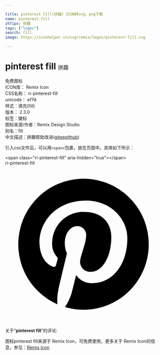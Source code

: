 ```yaml
---

title: pinterest fill(拼趣) ICON转svg、png下载
name: pinterest-fill
zhTips: 拼趣
tags: ["logos"]
search: fill
image: https://iconhelper.cn/svg/remix/logos/pinterest-fill.svg

---
```


# pinterest fill  <small style="font-size: 60%;font-weight: 100">拼趣</small>


<div class="detail-page">
<p>
<span><span class="badge-success badge">免费图标</span> </span>
<br/>
<span>
ICON库：
<span class="badge-secondary badge">Remix Icon</span> 
</span>
<br/>
<span>
CSS名称：
<span class="badge-secondary badge">ri-pinterest-fill</span> 
</span>
<br/>
<span>
unicode：
<span class="badge-secondary badge">ef7d</span> 
<copy-btn content='ef7d' btn-title=""></copy-btn>
<copy-btn :content='String.fromCodePoint(parseInt("ef7d", 16))' btn-title="复制U"></copy-btn>
</span><br/><span>样式：<span class="badge-light badge">填充(fill)</span></span>
<br/>
<span>
版本：
<span class="badge-secondary badge">2.3.0</span> 
</span><br/><span>标签：<span class="badge-light badge"><router-link to="/tags/logos.html">徽标</router-link></span></span>
<br/>
<span>图标来源/作者：<span class="badge-light badge">Remix Design Studio</span></span> 
<br/>
<span>别名：<span class="badge-light badge">fill</span></span><br/><span class="zh-detail">中文描述：<span class="badge-primary badge">拼趣</span><span class="help-link"><span>帮助改进</span>(<a href="https://gitee.com/liuwave/icon-helper/edit/master/json/remix/logos/pinterest-fill.json" target="_blank" rel="noopener noreferrer">gitee</a><a href="https://github.com/liuwave/icon-helper/edit/master/json/remix/logos/pinterest-fill.json" target="_blank" rel="noopener noreferrer">github</a></span>)</span><br/>
</p>
</div>
<div class="alert alert-dark">
  <i class="ri-pinterest-fill ri-xs"></i>
  <i class="ri-pinterest-fill ri-sm"></i>
  <i class="ri-pinterest-fill ri-lg"></i>
  <i class="ri-pinterest-fill ri-2x"></i>
  <i class="ri-pinterest-fill ri-3x"></i>
  <i class="ri-pinterest-fill ri-5x"></i>
  <i class="ri-pinterest-fill ri-7x"></i>
</div>
<div>
  <p>引入css文件后，可以用<code>&lt;span&gt;</code>包裹，放在页面中。具体如下所示：    
  </p>
  <div class="alert alert-primary" style="font-size: 14px">
    &lt;span class="ri-pinterest-fill" aria-hidden="true"&gt;&lt;/span&gt;
    <copy-btn content='<span class="ri-pinterest-fill" aria-hidden="true"></span>'></copy-btn>
  </div>
  <div class="alert alert-secondary">
    <i class="ri-pinterest-fill"
    style="font-size: 24px"
    aria-hidden="true"></i> ri-pinterest-fill
    <copy-btn content="ri-pinterest-fill" btn-title="复制图标名称"></copy-btn>
  </div>
</div>
<div id="svg" class="svg-wrap">
<svg xmlns="http://www.w3.org/2000/svg" viewBox="0 0 24 24">
    <g>
        <path fill="none" d="M0 0h24v24H0z"/>
        <path d="M13.37 2.094A10.003 10.003 0 0 0 8.002 21.17a7.757 7.757 0 0 1 .163-2.293c.185-.839 1.296-5.463 1.296-5.463a3.739 3.739 0 0 1-.324-1.577c0-1.485.857-2.593 1.923-2.593a1.334 1.334 0 0 1 1.342 1.508c0 .9-.578 2.262-.88 3.54a1.544 1.544 0 0 0 1.575 1.923c1.898 0 3.17-2.431 3.17-5.301 0-2.2-1.457-3.848-4.143-3.848a4.746 4.746 0 0 0-4.93 4.794 2.96 2.96 0 0 0 .648 1.97.48.48 0 0 1 .162.554c-.046.184-.162.623-.208.784a.354.354 0 0 1-.51.254c-1.384-.554-2.036-2.077-2.036-3.816 0-2.847 2.384-6.255 7.154-6.255 3.796 0 6.32 2.777 6.32 5.747 0 3.909-2.177 6.848-5.394 6.848a2.861 2.861 0 0 1-2.454-1.246s-.578 2.316-.692 2.754a8.026 8.026 0 0 1-1.019 2.131c.923.28 1.882.42 2.846.416a9.988 9.988 0 0 0 9.996-10.003 10.002 10.002 0 0 0-8.635-9.903z"/>
    </g>
</svg>

</div>
<detail full-name='ri-pinterest-fill'></detail>  
<div class="icon-detail__container">
<p>关于“<b>pinterest fill</b>”的评论:</p>
</div>
<Vssue title="关于“pinterest fill”的评论" />    
<div><p>图标pinterest fill来源于 Remix Icon，可免费使用，更多关于  Remix Icon的信息，参见：<a target="_blank" href="https://iconhelper.cn/remix.html">Remix Icon</a>
</p></div>
